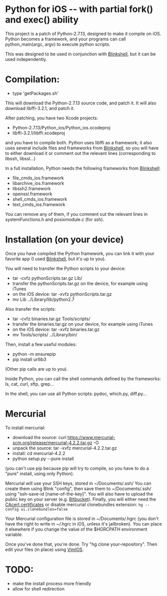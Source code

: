 # Python for iOS -- with partial fork() and exec() ability

This project is a patch of Python-2.7.13, designed to make it compile on iOS. Python becomes a framework, and your programs can call python_main(argc, argv) to execute python scripts. 

This was designed to be used in conjunction with [Blinkshell](https://github.com/holzschu/blink), but it can be used independently. 

# Compilation:

- type 'getPackages.sh'

This will download the Python-2.7.13 source code, and patch it. It will also download libffi-3.2.1, and patch it. 

After patching, you have two Xcode projects: 
- Python-2.7.13/Python_ios/Python_ios.xcodeproj
- libffi-3.2.1/libffi.xcodeproj

and you have to compile both. Python uses libffi as a framework; it also uses several include files and frameworks from [Blinkshell](https://github.com/holzschu/blink), so you will have to either download it or comment out the relevant lines (corresponding to libssh, libssl...)

In a full installation, Python needs the following frameworks from [Blinkshell](https://github.com/holzschu/blink):
- file_cmds_ios.framework
- libarchive_ios.framework
- libssh2.framework
- openssl.framework
- shell_cmds_ios.framework
- text_cmds_ios.framework

You can remove any of them, if you comment out the relevant lines in systemFunctions.h and posixmodule.c (for ssh).

# Installation (on your device)

Once you have compiled the Python framework, you can link it with your favorite app (I used [Blinkshell](https://github.com/holzschu/blink), but it's up to you). 

You will need to transfer the Python scripts to your device:
- tar -cvfz pythonScripts.tar.gz Lib/
- transfer the pythonScripts.tar.gz on the device, for example using iTunes
- on the iOS device: tar -xvfz pythonScripts.tar.gz 
- mv Lib ../Library/lib/python2.7

Also transfer the scripts: 
- tar -cvfz binaries.tar.gz Tools/scripts/
- transfer the binaries.tar.gz on your device, for example using iTunes
- on the iOS device: tar -xvfz binaries.tar.gz 
- mv Tools/scripts/ ../Library/bin/

Then, install a few useful modules: 
- python -m ensurepip
- pip install urllib3

(Other pip calls are up to you). 

Inside Python, you can call the shell commands defined by the frameworks: ls, cat, curl, sftp, grep... 

In the shell, you can use all Python scripts: pydoc, which.py, diff.py... 

# Mercurial

To install mercurial:
- download the source: curl https://www.mercurial-scm.org/release/mercurial-4.2.2.tar.gz -O
- unpack the source: tar -xvfz mercurial-4.2.2.tar.gz
- install: cd mercurial-4.2.2 
- python setup.py --pure install

(you can't use pip because pip will try to compile, so you have to do a "pure" install, using only Python).

Mercurial will use your SSH keys, stored in ~/Documents/.ssh/ You can create them using Blink "config", then save them to ~/Documents/.ssh/ using "ssh-save-id [name-of-the-key]". You will also have to upload the public key on your server (e.g. [Bitbucket](http://bitbucket.org)). Finally, you will either need the [CAcert certificates](https://www.mercurial-scm.org/wiki/CACertificates) or disable mercurial clonebundles extension: 
`hg --config ui.clonebundles=false`

Your Mercurial configuration file is stored in  ~/Documents/.hgrc (you don't have the right to write in ~/.hgrc in iOS, unless it's jailbroken). You can place it elsewhere if you change the value of the $HGRCPATH environment variable. 

Once you've done that, you're done. Try "hg clone your-repository". Then edit your files (in place) using [VimIOS](https://github.com/holzschu/VimIOS). 

# TODO:
- make the install process more friendly 
- allow for shell redirection 
